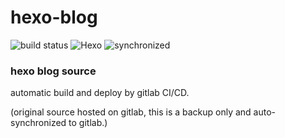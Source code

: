 # hexo-blog

![build status](https://gitlab.com/Akame-moe/akame-moe.gitlab.io/badges/master/pipeline.svg) ![Hexo](https://img.shields.io/badge/hexo-3.3.8-blue.svg) ![synchronized](https://img.shields.io/badge/github-synchronized-brightgreen)

### hexo blog source

automatic build and deploy by gitlab CI/CD.

(original source hosted on gitlab, this is a backup only and auto-synchronized to gitlab.)

